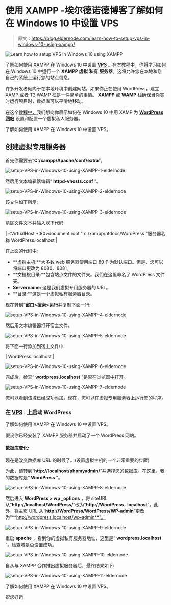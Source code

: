 # 使用 XAMPP -埃尔德诺德博客了解如何在 Windows 10 中设置 VPS

> 原文：<https://blog.eldernode.com/learn-how-to-setup-vps-in-windows-10-using-xampp/>

![Learn how to setup VPS in Windows 10 using XAMPP](img/d4e23a1f8231ce1bfc5e81c5dcf4eeb0.png)

了解如何使用 XAMPP 在 Windows 10 中设置 [**VPS**](https://eldernode.com/vps/) 。在本教程中，你将学习如何在 Windows 10 中运行一个 **XAMPP 虚拟** **私有** **服务器**。这将允许您在本地和您自己的系统上运行您的站点信息。

许多开发者倾向于在本地环境中创建网站。如果你正在使用 WordPress，建立 XAMP 或者 T2 WAMP 栈是一件简单的事情。 **XAMPP** 或 **WAMP** 栈确保当你实时运行项目时，数据库可以平滑地移动。

在这个[教程中，](https://eldernode.com/category/tutorial/)我们想向你展示如何在 Windows 10 中用 XAMP 为 [**WordPress 网站**](https://eldernode.com/category/wordpress/) 设置和配置一个虚拟私人服务器。

了解如何使用 XAMPP 在 Windows 10 中设置 VPS。

## **创建虚拟专用服务器**

首先你需要去“**C:/xampp/Apache/conf/extra**”。

![setup-VPS-in-Windows-10-using-XAMPP-1-eldernode](img/a1efd4a0ff3523e71ddee533b6df820c.png)

然后用文本编辑器编辑“ **httpd-vhosts.conf** ”。

![setup-VPS-in-Windows-10-using-XAMPP-2-eldernode](img/f6492e4193a1445196c51d91fe51d611.png)

该文件如下所示:

![setup-VPS-in-Windows-10-using-XAMPP-3-eldernode](img/d9c4be0596aba48e8ba5e6966fbb07b5.png)

清除文件文本并输入以下代码:

| <VirtualHost *:80>document root " c:/xampp/htdocs/WordPress "服务器名称 WordPress.localhost |

在上面的代码中:

*   **虚拟主机:**大多数 web 服务器使用端口 80 作为默认端口。但是，您可以将端口更改为 8080、8081。
*   **文档根目录:**包含站点文件的文件夹。我们在这里命名了 WordPress 文件夹。
*   **Servername:** 这是我们虚拟专用服务器的 URL。
*   **目录:**这是一个虚拟私有服务器目录。

现在转到“**窗口>搜索>运行**并复制下面一行:

![setup-VPS-in-Windows-10-using-XAMPP-4-eldernode](img/5a600b55a6a5c257796928d366e480aa.png)

然后用文本编辑器打开宿主文件。

![setup-VPS-in-Windows-10-using-XAMPP-5-eldernode](img/813ea0ed778404c17eab49170600dbdd.png)

将下面一行添加到宿主文件中:

| WordPress.localhost |

![setup-VPS-in-Windows-10-using-XAMPP-6-eldernode](img/f96a06f8fd22c01de3dd92f8789dedd0.png)

完成后，检查“ **wordpress.localhost** ”是否在浏览器中打开。

![setup-VPS-in-Windows-10-using-XAMPP-7-eldernode](img/4c0685b0853f71fc4d5a8fe3f61a3de0.png)

您可以看到该域已经成功添加。现在，您可以在虚拟专用服务器上运行您的程序。

### 在 [VPS](https://eldernode.com/vps/) : 上启动 WordPress

了解如何使用 XAMPP 在 Windows 10 中设置 VPS。

假设你已经安装了 XAMPP 服务器并启动了一个 WordPress 网站。

#### 数据库变化:

现在是改变数据库 URL 的时候了。(设置虚拟主机的一个非常重要的步骤)

为此，请转到“**http://localhost/phpmyadmin/**”并选择您的数据库。在这里，我的数据库是“ **WordPress** ”。

![setup-VPS-in-Windows-10-using-XAMPP-8-eldernode](img/13f655f0ce8c2c196149105afee61d89.png)

然后进入 **WordPress > wp _options** ，将 siteURL 从“**http://localhost/WordPress/**”改为“**http://WordPress . localhost**”。此外，将主页 URL 从“**http://WordPress/WordPress/WP-admin**”更改为“**http://wordpress.localhost/wp-admin**”。

![setup-VPS-in-Windows-10-using-XAMPP-9-eldernode](img/ccd102237137201b30e94b7ce2125357.png)

重启 **apache** ，看到你的虚拟私有服务器地址，这里是“ **wordpress.localhost** ”。检查域是否设置成功。

![setup-VPS-in-Windows-10-using-XAMPP-10-eldernode](img/4e07632ac78ae47a2256ff7decd52fe4.png)

自从与 XAMPP 合作推出虚拟服务器后，最终结果如下:

![setup-VPS-in-Windows-10-using-XAMPP-11-eldernode](img/14a9194cc8264489c69b5a5b7798b716.png)

了解如何使用 XAMPP 在 Windows 10 中设置 VPS。

祝您好运